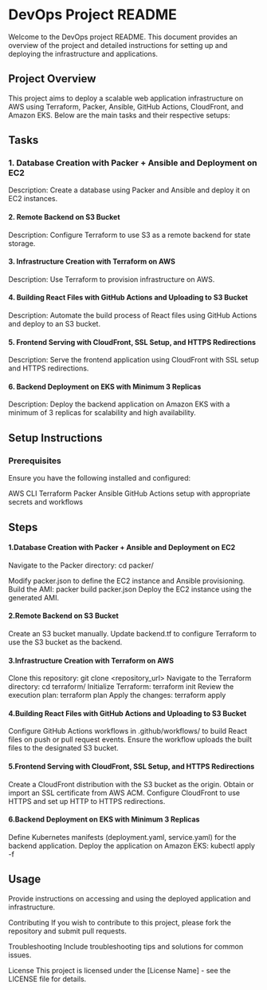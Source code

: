 # DevOps Project README

Welcome to the DevOps project README. This document provides an overview of the project and detailed instructions for setting up and deploying the infrastructure and applications.

## Project Overview
This project aims to deploy a scalable web application infrastructure on AWS using Terraform, Packer, Ansible, GitHub Actions, CloudFront, and Amazon EKS. Below are the main tasks and their respective setups:

## Tasks
### 1. Database Creation with Packer + Ansible and Deployment on EC2
Description: Create a database using Packer and Ansible and deploy it on EC2 instances.

#### 2. Remote Backend on S3 Bucket
Description: Configure Terraform to use S3 as a remote backend for state storage.

#### 3. Infrastructure Creation with Terraform on AWS
Description: Use Terraform to provision infrastructure on AWS.

#### 4. Building React Files with GitHub Actions and Uploading to S3 Bucket
Description: Automate the build process of React files using GitHub Actions and deploy to an S3 bucket.

#### 5. Frontend Serving with CloudFront, SSL Setup, and HTTPS Redirections
Description: Serve the frontend application using CloudFront with SSL setup and HTTPS redirections.

#### 6. Backend Deployment on EKS with Minimum 3 Replicas
Description: Deploy the backend application on Amazon EKS with a minimum of 3 replicas for scalability and high availability.

## Setup Instructions

### Prerequisites
Ensure you have the following installed and configured:

AWS CLI
Terraform
Packer
Ansible
GitHub Actions setup with appropriate secrets and workflows

## Steps

#### 1.Database Creation with Packer + Ansible and Deployment on EC2

Navigate to the Packer directory: cd packer/

Modify packer.json to define the EC2 instance and Ansible provisioning.
Build the AMI: packer build packer.json
Deploy the EC2 instance using the generated AMI.

#### 2.Remote Backend on S3 Bucket

Create an S3 bucket manually.
Update backend.tf to configure Terraform to use the S3 bucket as the backend.


#### 3.Infrastructure Creation with Terraform on AWS

Clone this repository: git clone <repository_url>
Navigate to the Terraform directory: cd terraform/
Initialize Terraform: terraform init
Review the execution plan: terraform plan
Apply the changes: terraform apply


#### 4.Building React Files with GitHub Actions and Uploading to S3 Bucket

Configure GitHub Actions workflows in .github/workflows/ to build React files on push or pull request events.
Ensure the workflow uploads the built files to the designated S3 bucket.

#### 5.Frontend Serving with CloudFront, SSL Setup, and HTTPS Redirections

Create a CloudFront distribution with the S3 bucket as the origin.
Obtain or import an SSL certificate from AWS ACM.
Configure CloudFront to use HTTPS and set up HTTP to HTTPS redirections.

#### 6.Backend Deployment on EKS with Minimum 3 Replicas

Define Kubernetes manifests (deployment.yaml, service.yaml) for the backend application.
Deploy the application on Amazon EKS: kubectl apply -f <manifests>

## Usage
Provide instructions on accessing and using the deployed application and infrastructure.

Contributing
If you wish to contribute to this project, please fork the repository and submit pull requests.

Troubleshooting
Include troubleshooting tips and solutions for common issues.

License
This project is licensed under the [License Name] - see the LICENSE file for details.

